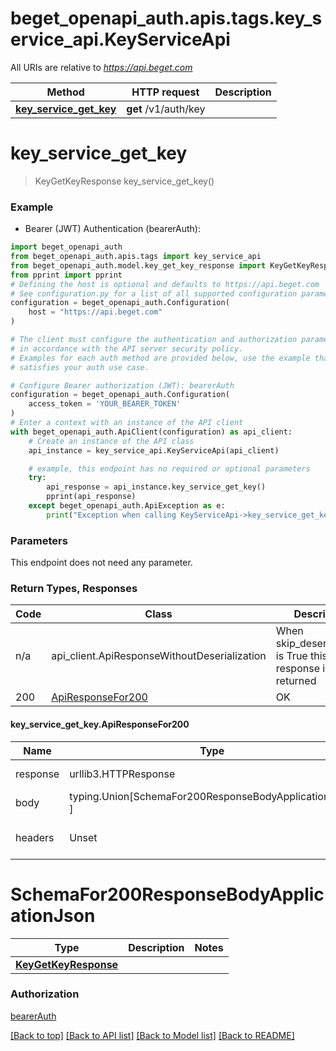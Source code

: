 <a name="__pageTop"></a>
# beget_openapi_auth.apis.tags.key_service_api.KeyServiceApi

All URIs are relative to *https://api.beget.com*

Method | HTTP request | Description
------------- | ------------- | -------------
[**key_service_get_key**](#key_service_get_key) | **get** /v1/auth/key | 

# **key_service_get_key**
<a name="key_service_get_key"></a>
> KeyGetKeyResponse key_service_get_key()



### Example

* Bearer (JWT) Authentication (bearerAuth):
```python
import beget_openapi_auth
from beget_openapi_auth.apis.tags import key_service_api
from beget_openapi_auth.model.key_get_key_response import KeyGetKeyResponse
from pprint import pprint
# Defining the host is optional and defaults to https://api.beget.com
# See configuration.py for a list of all supported configuration parameters.
configuration = beget_openapi_auth.Configuration(
    host = "https://api.beget.com"
)

# The client must configure the authentication and authorization parameters
# in accordance with the API server security policy.
# Examples for each auth method are provided below, use the example that
# satisfies your auth use case.

# Configure Bearer authorization (JWT): bearerAuth
configuration = beget_openapi_auth.Configuration(
    access_token = 'YOUR_BEARER_TOKEN'
)
# Enter a context with an instance of the API client
with beget_openapi_auth.ApiClient(configuration) as api_client:
    # Create an instance of the API class
    api_instance = key_service_api.KeyServiceApi(api_client)

    # example, this endpoint has no required or optional parameters
    try:
        api_response = api_instance.key_service_get_key()
        pprint(api_response)
    except beget_openapi_auth.ApiException as e:
        print("Exception when calling KeyServiceApi->key_service_get_key: %s\n" % e)
```
### Parameters
This endpoint does not need any parameter.

### Return Types, Responses

Code | Class | Description
------------- | ------------- | -------------
n/a | api_client.ApiResponseWithoutDeserialization | When skip_deserialization is True this response is returned
200 | [ApiResponseFor200](#key_service_get_key.ApiResponseFor200) | OK

#### key_service_get_key.ApiResponseFor200
Name | Type | Description  | Notes
------------- | ------------- | ------------- | -------------
response | urllib3.HTTPResponse | Raw response |
body | typing.Union[SchemaFor200ResponseBodyApplicationJson, ] |  |
headers | Unset | headers were not defined |

# SchemaFor200ResponseBodyApplicationJson
Type | Description  | Notes
------------- | ------------- | -------------
[**KeyGetKeyResponse**](../../models/KeyGetKeyResponse.md) |  | 


### Authorization

[bearerAuth](../../../README.md#bearerAuth)

[[Back to top]](#__pageTop) [[Back to API list]](../../../README.md#documentation-for-api-endpoints) [[Back to Model list]](../../../README.md#documentation-for-models) [[Back to README]](../../../README.md)

